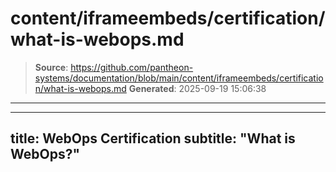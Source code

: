 # content/iframeembeds/certification/what-is-webops.md

> **Source**: https://github.com/pantheon-systems/documentation/blob/main/content/iframeembeds/certification/what-is-webops.md
> **Generated**: 2025-09-19 15:06:38

---

---
title: WebOps Certification
subtitle: "What is WebOps?"
---

<Partial file="certification-guide/what-is-webops.md" />
